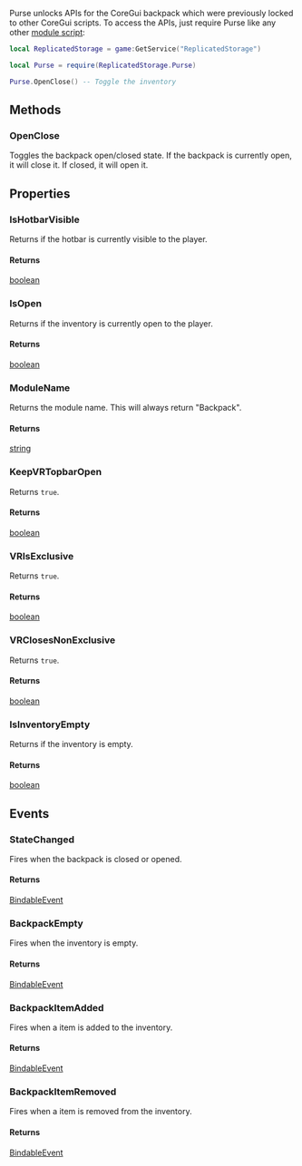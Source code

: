 Purse unlocks APIs for the CoreGui backpack which were previously locked to other CoreGui scripts. To access the APIs, just require Purse like any other [module script](https://create.roblox.com/docs/reference/engine/classes/ModuleScript):

``` lua title="Toggle Inventory Example"
local ReplicatedStorage = game:GetService("ReplicatedStorage")

local Purse = require(ReplicatedStorage.Purse)

Purse.OpenClose() -- Toggle the inventory
```

## Methods

### OpenClose

Toggles the backpack open/closed state. If the backpack is currently open, it will close it. If closed, it will open it.

## Properties

### IsHotbarVisible

Returns if the hotbar is currently visible to the player.

#### Returns

[boolean]

### IsOpen

Returns if the inventory is currently open to the player.

#### Returns

[boolean]

### ModuleName

Returns the module name. This will always return "Backpack".

#### Returns

[string]

### KeepVRTopbarOpen

Returns `true`.

#### Returns

[boolean]

### VRIsExclusive

Returns `true`.

#### Returns

[boolean]

### VRClosesNonExclusive

Returns `true`.

#### Returns

[boolean]

### IsInventoryEmpty

Returns if the inventory is empty.

#### Returns

[boolean]

## Events

### StateChanged

Fires when the backpack is closed or opened.

#### Returns

[BindableEvent]

### BackpackEmpty

Fires when the inventory is empty.

#### Returns

[BindableEvent]

### BackpackItemAdded

Fires when a item is added to the inventory.

#### Returns

[BindableEvent]

### BackpackItemRemoved

Fires when a item is removed from the inventory.

#### Returns

[BindableEvent]

  [BindableEvent]: https://create.roblox.com/docs/reference/engine/classes/BindableEvent
  [boolean]: https://create.roblox.com/docs/luau/booleans
  [string]: https://create.roblox.com/docs/luau/strings
